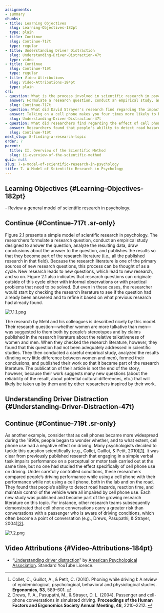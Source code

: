 ```yaml
---
assignments:
- summary
chunks:
- title: Learning Objectives
  slug: Learning-Objectives-182pt
  type: plain
- title: Continue
  slug: Continue-717t
  type: regular
- title: Understanding Driver Distraction
  slug: Understanding-Driver-Distraction-47t
  type: video
- title: Continue
  slug: Continue-719t
  type: regular
- title: Video Attributions
  slug: Video-Attributions-184pt
  type: plain
cri:
- question: What is the process involved in scientific research in psychology according to the model presented in Figure 2.1?
  answer: Formulate a research question, conduct an empirical study, analyze data, draw conclusions, and publish results.
  slug: Continue-717t
- question: What did David Strayer's research find regarding the impact of cell phone use on driving behavior?
  answer: Talking on a cell phone makes you four times more likely to be involved in a crash, while texting makes you eight times more likely, similar to driving drunk.
  slug: Understanding-Driver-Distraction-47t
- question: What did researchers find regarding the effect of cell phone use on driving performance?
  answer: Researchers found that people's ability to detect road hazards, reaction time, and maintain control of the vehicle were all impaired by cell phone use.
  slug: Continue-719t
next_slug: 8-finding-a-research-topic
order: 7
parent:
  title: II. Overview of the Scientific Method
  slug: ii-overview-of-the-scientific-method
quiz: null
slug: 7-a-model-of-scientific-research-in-psychology
title: 7. A Model of Scientific Research in Psychology
---
```


## Learning Objectives {#Learning-Objectives-182pt} 

\- Review a general model of scientific research in psychology.

## Continue {#Continue-717t .sr-only} 

Figure 2.1 presents a simple model of scientific research in psychology. The researchers formulate a research question, conduct an empirical study designed to answer the question, analyze the resulting data, draw conclusions about the answer to the question, and publishes the results so that they become part of the research literature (i.e., all the published research in that field). Because the research literature is one of the primary sources of new research questions, this process can be thought of as a cycle. New research leads to new questions, which lead to new research, and so on. Figure 2.1 also indicates that research questions can originate outside of this cycle either with informal observations or with practical problems that need to be solved. But even in these cases, the researcher would start by checking the research literature to see if the question had already been answered and to refine it based on what previous research had already found.

![7.1.1.png](https://nbjrajrmujlgxmcvqsge.supabase.co/storage/v1/object/public/strapi/files/7.1.1.png-f6e90c177bf745016d4e77ed6cb8b99c.png)

The research by Mehl and his colleagues is described nicely by this model. Their research question—whether women are more talkative than men—was suggested to them both by people’s stereotypes and by claims published in the research literature about the relative talkativeness of women and men. When they checked the research literature, however, they found that this question had not been adequately addressed in scientific studies. They then conducted a careful empirical study, analyzed the results (finding very little difference between women and men), formed their conclusions, and published their work so that it became part of the research literature. The publication of their article is not the end of the story, however, because their work suggests many new questions (about the reliability of the result, about potential cultural differences, etc.) that will likely be taken up by them and by other researchers inspired by their work.

## Understanding Driver Distraction {#Understanding-Driver-Distraction-47t} 



<i-youtube videoid="XToWVxS_9lA" height={400} width="100%" >

</i-youtube>



## Continue {#Continue-719t .sr-only} 

As another example, consider that as cell phones became more widespread during the 1990s, people began to wonder whether, and to what extent, cell phone use had a negative effect on driving. Many psychologists decided to tackle this question scientifically (e.g., Collet, Guillot, & Petit, 2010)[\[1\]](https://kpu.pressbooks.pub/psychmethods4e/chapter/a-model-of-scientific-research-in-psychology/#footnote-32-1 "Collet, C., Guillot, A., & Petit, C. (2010). Phoning while driving I: A review of epidemiological, psychological, behavioral and physiological studies. Ergonomics, 53, 589–601."). It was clear from previously published research that engaging in a simple verbal task impairs performance on a perceptual or motor task carried out at the same time, but no one had studied the effect specifically of cell phone use on driving. Under carefully controlled conditions, these researchers compared people’s driving performance while using a cell phone with their performance while not using a cell phone, both in the lab and on the road. They found that people’s ability to detect road hazards, reaction time, and maintain control of the vehicle were all impaired by cell phone use. Each new study was published and became part of the growing research literature on this topic. For instance, other research teams subsequently demonstrated that cell phone conversations carry a greater risk than conversations with a passenger who is aware of driving conditions, which often become a point of conversation (e.g., Drews, Pasupathi, & Strayer, 2004)[\[2\]](https://kpu.pressbooks.pub/psychmethods4e/chapter/a-model-of-scientific-research-in-psychology/#footnote-32-2 "Drews, F. A., Pasupathi, M., & Strayer, D. L. (2004). Passenger and cell-phone conversations in simulated driving. Proceedings of the Human Factors and Ergonomics Society Annual Meeting, 48, 2210–2212.").

![7.2.png](https://nbjrajrmujlgxmcvqsge.supabase.co/storage/v1/object/public/strapi/files/7.2.png-ca5c1a0b41e49e5bcaea55d023c5b4bb.png)

## Video Attributions {#Video-Attributions-184pt} 

* “[Understanding driver distraction](https://youtu.be/XToWVxS_9lA)” by [American Psychological Association](https://www.youtube.com/channel/UC1yk0FVuAQctI6yjRlqc1Eg). Standard YouTube Licence.

* * *

1.  Collet, C., Guillot, A., & Petit, C. (2010). Phoning while driving I: A review of epidemiological, psychological, behavioral and physiological studies. __Ergonomics, 53__, 589–601. [↵](https://kpu.pressbooks.pub/psychmethods4e/chapter/a-model-of-scientific-research-in-psychology/#return-footnote-32-1)
2.  Drews, F. A., Pasupathi, M., & Strayer, D. L. (2004). Passenger and cell-phone conversations in simulated driving. __Proceedings of the Human Factors and Ergonomics Society Annual Meeting, 48__, 2210–2212. [↵](https://kpu.pressbooks.pub/psychmethods4e/chapter/a-model-of-scientific-research-in-psychology/#return-footnote-32-2)

